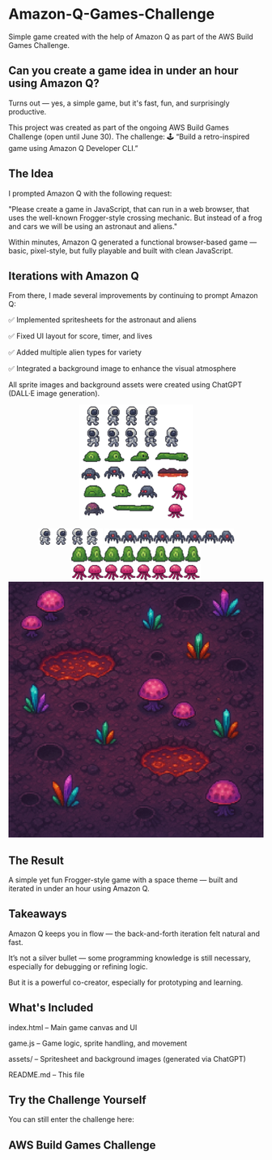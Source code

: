 # Amazon-Q-Games-Challenge
Simple game created with the help of Amazon Q as part of the AWS Build Games Challenge.

## Can you create a game idea in under an hour using Amazon Q?
Turns out — yes, a simple game, but it's fast, fun, and surprisingly productive.

This project was created as part of the ongoing AWS Build Games Challenge (open until June 30). The challenge:
🕹 “Build a retro-inspired game using Amazon Q Developer CLI.”

## The Idea
I prompted Amazon Q with the following request:

"Please create a game in JavaScript, that can run in a web browser, that uses the well-known Frogger-style crossing mechanic. But instead of a frog and cars we will be using an astronaut and aliens."

Within minutes, Amazon Q generated a functional browser-based game — basic, pixel-style, but fully playable and built with clean JavaScript.

## Iterations with Amazon Q
From there, I made several improvements by continuing to prompt Amazon Q:

✅ Implemented spritesheets for the astronaut and aliens

✅ Fixed UI layout for score, timer, and lives

✅ Added multiple alien types for variety

✅ Integrated a background image to enhance the visual atmosphere

All sprite images and background assets were created using ChatGPT (DALL·E image generation).

<p align="center">
  <img src="./spritesheets/alien_game_spritesheet.png" width=45% height=45% />
</p>
<p align="center">
  <img src="./spritesheets/astronaut_spritesheet.png" />
  <img src="./spritesheets/alien1_spritesheet.png" />
  <img src="./spritesheets/alien2_spritesheet.png" />
  <img src="./spritesheets/alien3_spritesheet.png" />
  <img src="./spritesheets/space_background.png" />
</p>

## The Result
A simple yet fun Frogger-style game with a space theme — built and iterated in under an hour using Amazon Q.

## Takeaways
Amazon Q keeps you in flow — the back-and-forth iteration felt natural and fast.

It’s not a silver bullet — some programming knowledge is still necessary, especially for debugging or refining logic.

But it is a powerful co-creator, especially for prototyping and learning.

## What's Included
index.html – Main game canvas and UI

game.js – Game logic, sprite handling, and movement

assets/ – Spritesheet and background images (generated via ChatGPT)

README.md – This file

## Try the Challenge Yourself
You can still enter the challenge here:
## AWS Build Games Challenge

